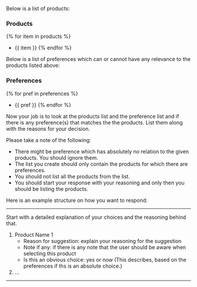 Below is a list of products:

### Products
{% for item in products %}
- {{ item }}
{% endfor %}

Below is a list of preferences which can or cannot have any relevance to the products listed above:

### Preferences
{% for pref in preferences %}
- {{ pref }}
{% endfor %}

Now your job is to look at the products list and the preference list and if there is any preference(s) that matches the
the products. List them along with the reasons for your decision.

Please take a note of the following:
- There might be preference which has absolutely no relation to the given products. You should ignore them.
- The list you create should only contain the products for which there are preferences.
- You should not list all the products from the list.
- You should start your response with your reasoning and only then you should be listing the products.

Here is an example structure on how you want to respond:

---
Start with a detailed explanation of your choices and the reasoning behind that.

1. Product Name 1
   - Reason for suggestion: explain your reasoning for the suggestion
   - Note if any: if there is any note that the user should be aware when selecting this product
   - Is this an obvious choice: yes or now (This describes, based on the preferences if ths is an absolute choice.)
2. ...
---



